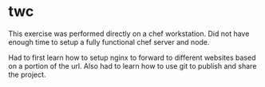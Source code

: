 # twc

This exercise was performed directly on a chef workstation.
Did not have enough time to setup a fully functional chef server and node.

Had to first learn how to setup nginx to forward to different websites based on a portion of the url.
Also had to learn how to use git to publish and share the project.
